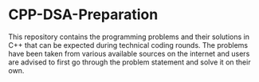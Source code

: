 # CPP-DSA-Preparation
This repository contains the programming problems and their solutions in C++ that can be expected during technical coding rounds. The problems have been taken from various available sources on the internet and users are advised to first go through the problem statement and solve it on their own.

